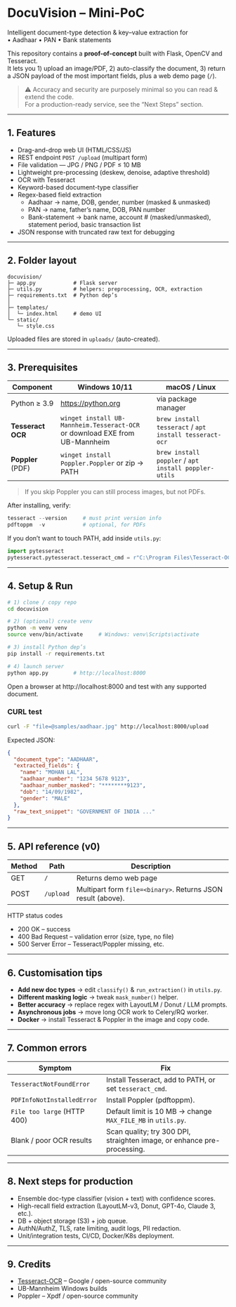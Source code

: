# DocuVision – Mini-PoC  
Intelligent document-type detection & key–value extraction for  
• Aadhaar • PAN • Bank statements  

This repository contains a **proof-of-concept** built with Flask, OpenCV and Tesseract.  
It lets you 1) upload an image/PDF, 2) auto-classify the document, 3) return a JSON payload of the most important fields, plus a web demo page (`/`).

> ⚠️  Accuracy and security are purposely minimal so you can read & extend the code.  
> For a production-ready service, see the “Next Steps” section.

---

## 1.  Features

* Drag-and-drop web UI (HTML/CSS/JS)  
* REST endpoint `POST /upload` (multipart form)  
* File validation — JPG / PNG / PDF ≤ 10 MB  
* Lightweight pre-processing (deskew, denoise, adaptive threshold)  
* OCR with Tesseract  
* Keyword-based document-type classifier  
* Regex-based field extraction  
  * Aadhaar → name, DOB, gender, number (masked & unmasked)  
  * PAN     → name, father’s name, DOB, PAN number  
  * Bank-statement → bank name, account # (masked/unmasked), statement period, basic transaction list  
* JSON response with truncated raw text for debugging

---

## 2.  Folder layout

```
docuvision/
├─ app.py            # Flask server
├─ utils.py          # helpers: preprocessing, OCR, extraction
├─ requirements.txt  # Python dep’s
│
├─ templates/
│  └─ index.html     # demo UI
└─ static/
   └─ style.css
```

Uploaded files are stored in `uploads/` (auto-created).

---

## 3.  Prerequisites

| Component         | Windows 10/11                           | macOS / Linux              |
|-------------------|-----------------------------------------|----------------------------|
| Python ≥ 3.9      | https://python.org                      | via package manager        |
| **Tesseract OCR** | `winget install UB-Mannheim.Tesseract-OCR` <br>or download EXE from UB-Mannheim | `brew install tesseract` / `apt install tesseract-ocr` |
| **Poppler** (PDF) | `winget install Poppler.Poppler` or zip → PATH | `brew install poppler` / `apt install poppler-utils` |

> If you skip Poppler you can still process images, but not PDFs.

After installing, verify:

```powershell
tesseract --version     # must print version info
pdftoppm  -v            # optional, for PDFs
```

If you don’t want to touch PATH, add inside `utils.py`:

```python
import pytesseract
pytesseract.pytesseract.tesseract_cmd = r"C:\Program Files\Tesseract-OCR\tesseract.exe"
```

---

## 4.  Setup & Run

```bash
# 1) clone / copy repo
cd docuvision

# 2) (optional) create venv
python -m venv venv
source venv/bin/activate     # Windows: venv\Scripts\activate

# 3) install Python dep’s
pip install -r requirements.txt

# 4) launch server
python app.py        # http://localhost:8000
```

Open a browser at http://localhost:8000 and test with any supported document.

### CURL test

```bash
curl -F "file=@samples/aadhaar.jpg" http://localhost:8000/upload
```

Expected JSON:

```json
{
  "document_type": "AADHAAR",
  "extracted_fields": {
    "name": "MOHAN LAL",
    "aadhaar_number": "1234 5678 9123",
    "aadhaar_number_masked": "********9123",
    "dob": "14/09/1982",
    "gender": "MALE"
  },
  "raw_text_snippet": "GOVERNMENT OF INDIA ..."
}
```

---

## 5.  API reference (v0)

| Method | Path    | Description                            |
|--------|---------|----------------------------------------|
| GET    | `/`     | Returns demo web page                  |
| POST   | `/upload` | Multipart form `file=<binary>`. Returns JSON result (above). |

HTTP status codes  
* 200 OK          – success  
* 400 Bad Request – validation error (size, type, no file)  
* 500 Server Error – Tesseract/Poppler missing, etc.

---

## 6.  Customisation tips

* **Add new doc types** → edit `classify()` & `run_extraction()` in `utils.py`.  
* **Different masking logic** → tweak `mask_number()` helper.  
* **Better accuracy** → replace regex with LayoutLM / Donut / LLM prompts.  
* **Asynchronous jobs** → move long OCR work to Celery/RQ worker.  
* **Docker** → install Tesseract & Poppler in the image and copy code.  

---

## 7.  Common errors

| Symptom                         | Fix |
|---------------------------------|-----|
| `TesseractNotFoundError`        | Install Tesseract, add to PATH, or set `tesseract_cmd`. |
| `PDFInfoNotInstalledError`      | Install Poppler (pdftoppm). |
| `File too large` (HTTP 400)     | Default limit is 10 MB → change `MAX_FILE_MB` in `utils.py`. |
| Blank / poor OCR results        | Scan quality; try 300 DPI, straighten image, or enhance pre-processing. |

---

## 8.  Next steps for production

* Ensemble doc-type classifier (vision + text) with confidence scores.  
* High-recall field extraction (LayoutLM-v3, Donut, GPT-4o, Claude 3, etc.).  
* DB + object storage (S3) + job queue.  
* AuthN/AuthZ, TLS, rate limiting, audit logs, PII redaction.  
* Unit/integration tests, CI/CD, Docker/K8s deployment.  

---

## 9.  Credits

* [Tesseract-OCR](https://github.com/tesseract-ocr/tesseract) – Google / open-source community  
* UB-Mannheim Windows builds  
* Poppler – Xpdf / open-source community  

